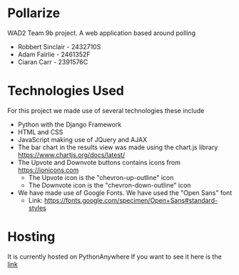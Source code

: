 # Pollarize

WAD2 Team 9b project. A web application based around polling

* Robbert Sinclair - 2432710S
* Adam Fairlie - 2461352F
* Ciaran Carr - 2391576C

# Technologies Used

For this project we made use of several technologies these include

* Python with the Django Framework
* HTML and CSS
* JavaScript making use of JQuery and AJAX
* The bar chart in the results view was made using the chart.js library https://www.chartjs.org/docs/latest/
* The Upvote and Downvote buttons contains icons from https://ionicons.com
  * The Upvote icon is the "chevron-up-outline" icon
  * The Downvote icon is the "chevron-down-outline" icon
* We have made use of Google Fonts. We have used the "Open Sans" font
  * Link: https://fonts.google.com/specimen/Open+Sans#standard-styles

# Hosting

It is currently hosted on PythonAnywhere
If you want to see it here is the <a href="http://robbertsinclair.pythonanywhere.com">link</a>
